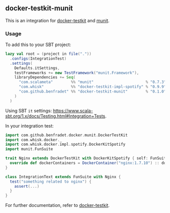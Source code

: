 ## docker-testkit-munit

This is an integration for [docker-testkit](https://github.com/whisklabs/docker-it-scala/)
and [munit](https://scalameta.org/munit/).

### Usage

To add this to your SBT project:

```scala
lazy val root = (project in file("."))
  .configs(IntegrationTest)
  .settings(
    Defaults.itSettings,
    testFrameworks += new TestFramework("munit.Framework"),
    libraryDependencies += Seq(
      "com.scalameta"        %% "munit"                       % "0.7.3" % "it,test"
      "com.whisk"            %% "docker-testkit-impl-spotify" % "0.9.9" % "it",
      "com.github.benfradet" %% "docker-testkit-munit"        % "0.1.0" % "it"
    )
  )
```

Using SBT `it` settings: https://www.scala-sbt.org/1.x/docs/Testing.html#Integration+Tests.

In your integration test:

```scala
import com.github.benfradet.docker.munit.DockerTestKit
import com.whisk.docker._
import com.whisk.docker.impl.spotify.DockerKitSpotify
import munit.FunSuite

trait Nginx extends DockerTestKit with DockerKitSpotify { self: FunSuite =>
  override def dockerContainers = DockerContainer("nginx:1.7.10") :: dockerContainers
}

class IntegrationText extends FunSuite with Nginx {
  test("something related to nginx") {
    assert(...)
  }
}
```

For further documentation, refer to
[docker-testkit](https://github.com/whisklabs/docker-it-scala/).

